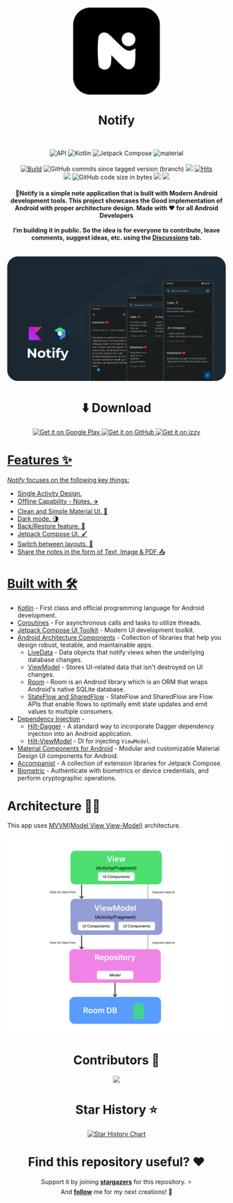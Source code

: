 <div align="center">
</br>
<img src="art/logo_notify.svg" width="200" />

</div>

<h1 align="center">Notify</h1>

</br>
<p align="center">
  <img alt="API" src="https://img.shields.io/badge/Api%2021+-50f270?logo=android&logoColor=black&style=for-the-badge"/></a>
  <img alt="Kotlin" src="https://img.shields.io/badge/Kotlin-a503fc?logo=kotlin&logoColor=white&style=for-the-badge"/></a>
  <img alt="Jetpack Compose" src="https://img.shields.io/static/v1?style=for-the-badge&message=Jetpack+Compose&color=4285F4&logo=Jetpack+Compose&logoColor=FFFFFF&label="/></a> 
  <img alt="material" src="https://custom-icon-badges.demolab.com/badge/material%20you-lightblue?style=for-the-badge&logoColor=333&logo=material-you"/></a>
  </br>
  </br>
  <a href="https://github.com/aritra-tech/Notify/actions">
    <img alt="Build" src="https://img.shields.io/github/actions/workflow/status/aritra-tech/notify/ci_build.yml?label=Build&style=for-the-badge"/></a>
  <img alt="GitHub commits since tagged version (branch)" src="https://img.shields.io/github/commits-since/aritra-tech/Notify/v1.0?color=palegreen&label=Commits&style=for-the-badge">
  <a href="https://github.com/aritra-tech/Notify/stargazers"><img src="https://img.shields.io/github/stars/aritra-tech/Notify?color=ffff00&style=for-the-badge"/></a>
  <a href="https://hits.sh/github.com/aritra-tech/Notify/"><img alt="Hits" src="https://hits.sh/github.com/aritra-tech/Notify.svg?style=for-the-badge&label=Views&extraCount=10&color=54856b"/></a>
    </br>
  <a href="https://github.com/aritra-tech/Notify/releases"><img src="https://img.shields.io/github/downloads/aritra-tech/notify/total?color=orange&style=for-the-badge"/></a>
  <img alt="GitHub code size in bytes" src="https://img.shields.io/github/languages/code-size/aritra-tech/Notify?style=for-the-badge">
  <a href=""><img src="https://img.shields.io/github/v/release/aritra-tech/notify?color=purple&include_prereleases&logo=github&style=for-the-badge"/></a>
  <a href="https://play.google.com/store/apps/details?id=com.aritra.notify"><img src="https://img.shields.io/endpoint?color=purple&logo=google-play&style=for-the-badge&label=Play%20store&url=https%3A%2F%2Fplay.cuzi.workers.dev%2Fplay%3Fi%3Dcom.aritra.notify%26l%3DAndroid%26m%3D%24version"/></a>
  </br>
</p>

<h4 align="center">📝Notify is a simple note application that is built with Modern Android development tools.    
This project showcases the Good implementation of Android with proper architecture design.              
Made with ♥ for all Android Developers
<br>
<br>
I’m building it in public. So the idea is for everyone to contribute, leave comments, suggest ideas, etc. using the <a href="https://github.com/aritra-tech/Notify/discussions">Discussions</a> tab.
</h4>

<div align="center">
</br>
<img src="art/notify_banner.svg"/>

</div>

<div align="center">
  
# ⬇️ Download
<a href="https://play.google.com/store/apps/details?id=com.aritra.notify"><img alt="Get it on Google Play" src="https://play.google.com/intl/en_us/badges/images/generic/en-play-badge.png" height=80px />
<a href="https://github.com/aritra-tech/notify/releases/latest"><img alt="Get it on GitHub" src="https://user-images.githubusercontent.com/69304392/148696068-0cfea65d-b18f-4685-82b5-329a330b1c0d.png" height=80px />
<a href="https://apt.izzysoft.de/fdroid/index/apk/com.aritra.notify/"><img alt="Get it on izzy" src="https://gitlab.com/IzzyOnDroid/repo/-/raw/master/assets/IzzyOnDroid.png" height=80px />
</div>

# Features ✨

_Notify_ focuses on the following key things:

- Single Activity Design.
- Offline Capability - Notes. ✈️
- Clean and Simple Material UI. 🎨
- Dark mode. 🌗
- Back/Restore feature. 👀
- Jetpack Compose UI. 🖌
- Switch between layouts. 🌟
- Share the notes in the form of Text, Image & PDF 📤

# Built with 🛠

- [Kotlin](https://kotlinlang.org/) - First class and official programming language for Android development.
- [Coroutines](https://kotlinlang.org/docs/reference/coroutines-overview.html) - For asynchronous calls and tasks to utilize threads.
- [Jetpack Compose UI Toolkit](https://developer.android.com/jetpack/compose) - Modern UI development toolkit.
- [Android Architecture Components](https://developer.android.com/topic/libraries/architecture) - Collection of libraries that help you design robust, testable, and maintainable apps.
  - [LiveData](https://developer.android.com/topic/libraries/architecture/livedata) - Data objects that notify views when the underlying database changes.
  - [ViewModel](https://developer.android.com/topic/libraries/architecture/viewmodel) - Stores UI-related data that isn't destroyed on UI changes.
  - [Room](https://developer.android.com/topic/libraries/architecture/room) - Room is an Android library which is an ORM that wraps Android's native SQLite database.
  - [StateFlow and SharedFlow](https://developer.android.com/kotlin/flow/stateflow-and-sharedflow#:~:text=StateFlow%20is%20a%20state%2Dholder,property%20of%20the%20MutableStateFlow%20class.) - StateFlow and SharedFlow are Flow APIs that enable flows to optimally emit state updates and emit values to multiple consumers.
- [Dependency Injection](https://developer.android.com/training/dependency-injection) -
    - [Hilt-Dagger](https://dagger.dev/hilt/) - A standard way to incorporate Dagger dependency injection into an Android application.
    - [Hilt-ViewModel](https://developer.android.com/training/dependency-injection/hilt-jetpack) - DI for injecting ```ViewModel```. 
- [Material Components for Android](https://github.com/material-components/material-components-android) - Modular and customizable Material Design UI components for Android.
- [Accompanist](https://google.github.io/accompanist/) - A collection of extension libraries for Jetpack Compose.
- [Biometric](https://developer.android.com/jetpack/androidx/releases/biometric) - Authenticate with biometrics or device credentials, and perform cryptographic operations.

# Architecture 👷‍♂️
This app uses [MVVM(Model View View-Model)](https://developer.android.com/topic/architecture#recommended-app-arch) architecture.

![MVVM](art/mvvm.png)

<div align="center">
  
# Contributors 📢

<a href="https://github.com/aritra-tech/Notify/graphs/contributors">
  <img src="https://contrib.rocks/image?repo=aritra-tech/Notify" />
</a>

# Star History ⭐

[![Star History Chart](https://api.star-history.com/svg?repos=aritra-tech/Notify&type=Date)](https://star-history.com/#aritra-tech/Notify&Date)

# Find this repository useful? ❤️

Support it by joining __[stargazers](https://github.com/aritra-tech/Notify/stargazers)__ for this
repository. :star: <br>
And __[follow](https://github.com/aritra-tech)__ me for my next creations! 🤩

</div>
